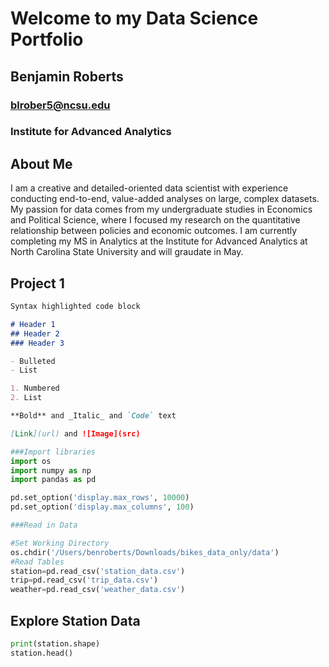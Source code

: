 # Welcome to my Data Science Portfolio
## Benjamin Roberts
### blrober5@ncsu.edu
### Institute for Advanced Analytics

## About Me
I am a creative and detailed-oriented data scientist with experience conducting end-to-end, value-added analyses on large, complex datasets. My passion for data comes from my undergraduate studies in Economics and Political Science, where I focused my research on the quantitative relationship between policies and economic outcomes. I am currently completing my MS in Analytics at the Institute for Advanced Analytics at North Carolina State University and will graudate in May.

## Project 1
```markdown
Syntax highlighted code block

# Header 1
## Header 2
### Header 3

- Bulleted
- List

1. Numbered
2. List

**Bold** and _Italic_ and `Code` text

[Link](url) and ![Image](src)
```


```python
###Import libraries
import os
import numpy as np
import pandas as pd

pd.set_option('display.max_rows', 10000)
pd.set_option('display.max_columns', 100)
```


```python
###Read in Data

#Set Working Directory
os.chdir('/Users/benroberts/Downloads/bikes_data_only/data')
#Read Tables
station=pd.read_csv('station_data.csv')
trip=pd.read_csv('trip_data.csv')
weather=pd.read_csv('weather_data.csv')
```

## Explore Station Data


```python
print(station.shape)
station.head()
```

